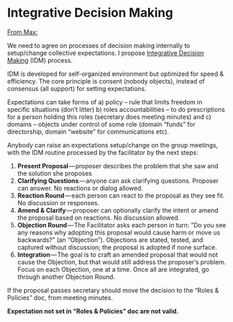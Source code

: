 # Integrative Decision Making

[From Max:](https://docs.google.com/document/d/11QyCfUZVveBDw2Mib8jFKiM-mBZHNbNAbaBve5EylGY/edit?usp=sharing)

We need to agree on processes of decision making internally to setup/change collective expectations. I propose [Integrative Decision Making](https://medium.com/org-hacking/holacracys-integrative-decision-making-process-f750d4b82abc) \(IDM\) process.

IDM is developed for self-organized environment but optimized for speed & efficiency. The core principle is consent \(nobody objects\), instead of consensus \(all support\) for setting expectations.

Expectations can take forms of a\) policy – rule that limits freedom in specific situations \(don’t litter\) b\) roles accountabilities – to do prescriptions for a person holding this roles \(secretary does meeting minutes\) and c\) domains – objects under control of some role \(domain “funds” for directorship, domain “website” for communications etc\).

Anybody can raise an expectations setup/change on the group meetings, with the IDM routine processed by the facilitator by the next steps:

1. **Present Proposal** — proposer describes the problem that she saw and the solution she proposes
2. **Clarifying Questions** — anyone can ask clarifying questions. Proposer can answer. No reactions or dialog allowed.
3. **Reaction Round** — each person can react to the proposal as they see fit. No discussion or responses.
4. **Amend & Clarify** — proposer can optionally clarify the intent or amend the proposal based on reactions. No discussion allowed.
5. **Objection Round** — The Facilitator asks each person in turn: ”Do you see any reasons why adopting this proposal would cause harm or move us backwards?” \(an “Objection”\). Objections are stated, tested, and captured without discussion; the proposal is adopted if none surface.
6. **Integration** — The goal is to craft an amended proposal that would not cause the Objection, but that would still address the proposer’s problem. Focus on each Objection, one at a time. Once all are integrated, go through another Objection Round.

If the proposal passes secretary should move the decision to the “Roles & Policies” doc, from meeting minutes.

**Expectation not set in “Roles & Policies” doc are not valid.**

